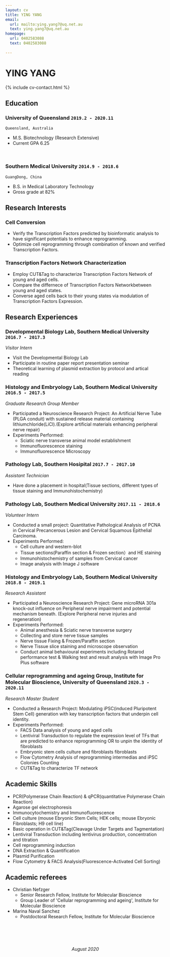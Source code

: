 ```yaml
---
layout: cv
title: YING YANG
email: 
  url: mailto:ying.yang7@uq.net.au
  text: ying.yang7@uq.net.au
homepage: 
  url: 0402583088
  text: 0402583088
  
---
```


# YING **YANG**

<!--
include contact information from the front matter
Supported arguments:
    - homepage: url, text
    - phone
    - email
-->

{% include cv-contact.html %}

## Education
<!--
### **Southern Medical University** `2014.9 -2018.6`
- [name](website address)
-->
### **University of Queensland** `2019.2 - 2020.11`
```
Queensland, Australia
```
- M.S. Biotechnology (Research Extensive)
- Current GPA 6.25

<br>

### **Southern Medical University** `2014.9 - 2018.6`
```
GuangDong, China
```
- B.S. in Medical Laboratory Technology
- Gross grade at 82%


## Research Interests
### **Cell Conversion** 

- Verify the Transcription Factors predicted by bioinformatic analysis to have significant potentials to enhance reprogramming.
- Optimize cell reprogramming through combination of known and verified Transcription Factors.

### **Transcription Factors Network Characterization** 

- Employ CUT&Tag to characterize Transcription Factors Network of young and aged cells.
- Compare the differnece of Transcription Factors Networkbetween young and aged states.
- Converse aged cells back to their young states via modulation of Transcription Factors Expression. 


## Research Experiences
### **Developmental Biology Lab, Southern Medical University** `2016.7 - 2017.3`
_Visitor Intern_<br>
- Visit the Developmental Biology Lab
- Participate in routine paper report presentation seminar
- Theoretical learning of plasmid extraction by protocol and artical reading

### **Histology	and	Embryology Lab, Southern Medical University** `2016.5 - 2017.5`
_Graduate Research Group Member_<br>
- Participated a Neuroscience Research Project: An Artificial Nerve Tube (PLGA conduit) with sustained release material containing lithiumchloride(LiCl).(Explore artificial materials enhancing peripheral nerve repair)
- Experiments Performed:
    - Sciatic nerve transverse animal model establishment
    - Immunofluorescence staining
    - Immunofluorescence Microscopy

### **Pathology Lab, Southern Hosipital** `2017.7 - 2017.10`
_Assistant Technician_<br>
- Have done a placement in hospital(Tissue sections, different types of tissue staining and Immunohistochemistry)

### **Pathology Lab, Southern Medical University** `2017.11 - 2018.6`
_Volunteer Intern_<br>
- Conducted a small project: Quantitative Pathological Analysis of PCNA in Cervical Precancerous Lesion and Cervical Squamous Epithelial Carcinoma.
- Experiments Performed:
    - Cell culture and western-blot
    - Tissue sections(Paraffin section & Frozen section）and HE staining
    - Immunohistochemistry of samples from Cervical cancer
    - Image analysis with Image J software

### **Histology	and	Embryology Lab, Southern Medical University** `2018.8 - 2019.1`
_Research Assistant_<br>
- Participated a Neuroscience Research Project: Gene microRNA 301a knock-out influence on Peripheral nerve impairment and potential mechanism beneath. (Explore Peripheral nerve injuries and regeneration)
- Experiments Performed:
    - Animal anesthesia & Sciatic nerve transverse surgery
    - Collecting and store nerve tissue samples
    - Nerve tissue Fixing & Frozen/Paraffin section
    - Nerve Tissue slice staining and microscope observation
    - Conduct animal behavioural experiments including Rotarod performance test & Walking test and result analysis with Image Pro Plus software
    
### **Cellular reprogramming and ageing Group, Institute for Molecular Bioscience, University of Queensland** `2020.3 - 2020.11`
_Research Master Student_<br>
- Conducted a Research Project: Modulating iPSC(induced Pluripotent Stem Cell) generation with key transcription factors that underpin cell identity.
- Experiments Performed:
  - FACS Data analysis of young and aged cells
  - Lentiviral Transduction to regulate the expression level of TFs that are predicted to enhance reprogramming OR to unpin the identity of fibroblasts
  - Embryonic stem cells culture and fibroblasts fibroblasts
  - Flow Cytometry Analysis of reprogramming intermedias and iPSC Colonies Counting
  - CUT&Tag to characterize TF network


##  Academic Skills
- PCR(Polymerase Chain Reaction) & qPCR(quantitative Polymerase Chain Reaction)
- Agarose gel electrophoresis 
- Immunocytochemistry and Immunofluorescence
- Cell culture (mouse Ebryonic Stem Cells; HEK cells; mouse Ebryonic Fibroblasts; H9 cell line)
- Basic operation in CUT&Tag(Cleavage Under Targets and Tagmentation)
- Lentiviral Transduction including lentivirus production, concentration and titration
- Cell reprogramming induction
- DNA Extraction & Quantification
- Plasmid Purification
- Flow Cytometry & FACS Analysis(Fluorescence-Activated Cell Sorting)

<!-- ### **Languages**
- Mandarin
- Cantonese-->

## Academic referees
- Christian Nefzger
  - Senior Research Fellow, Institute for Molecular Bioscience
  - Group Leader of 'Cellular reprogramming and ageing', Institute for Molecular Bioscience
- Marina Naval Sanchez
  - Postdoctoral Research Fellow, Institute for Molecular Bioscience


<!-- 
- Research publications
Include articles published or accepted for publication. Mark the three most significant publications with an asterisk. Specify the publication details, your contribution as an author to multi-authored publications, plus the standing of the journal or conference.
Description of most significant publications
- Include a short description (200 words each maximum) for each of the three asterisked publications. Explain their significance in the field and why they have made an important contribution. All publications should use an official referencing style (such as Chicago, APA or Harvard).
-->
<br><br><br>
###### <center> August 2020 </center>
<!-- ### Footer
Last updated: 22 August 2020 -->
